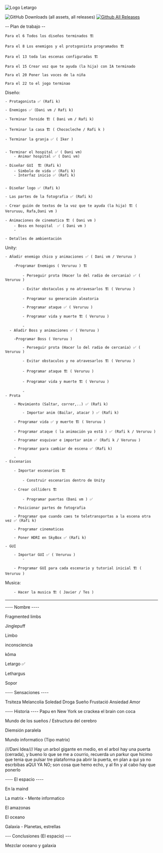 
![Logo Letargo](https://github.com/Dansoru/Letargo/assets/146813308/f0910715-0163-4264-b1f0-29dd0cecc8c3)


![GitHub Downloads (all assets, all releases)](https://img.shields.io/github/downloads/Dansoru/Letargo/total?style=flat&link=https%3A%2F%2Fgithub.com%2FDansoru%2FLetargo%2Freleases)
[![Github All Releases](https://img.shields.io/github/release/Dansoru/Letargo.svg)](https://github.com/Dansoru/Letargo/releases)

-- Plan de trabajo --

	Para el 6 Todos los diseños terminados 🏗️

	Para el 8 Los enemigos y el protsgonista programados 🏗️

	Para el 13 toda las escenas configuradas 🏗️

	Para el 15 Crear voz que te ayuda (la hija) con IA terminado

	Para el 20 Poner las voces de la niña

	Para el 22 to el jogo terminao

Diseño:

	- Protagonista ✅ (Rafi k)
 
	- Enemigos ✅ (Dani vm / Rafi k)
 
	- Terminar Toroide 🏗️ ( Dani vm / Rafi k)

	- Terminar la casa 🏗️ ( Chococleche / Rafi k )
 
	- Terminar la granja ✅ ( Iker )
 		
 
	- Terminar el hospital ✅ ( Dani vm)
		- Animar hospital ✅ ( Dani vm)
 
	- Diseñar GUI  🏗️ (Rafi k)
 		- Simbolo de vida ✅ (Rafi k)
   		- Interfaz inicio ✅ (Rafi k)


  	- Diseñar logo ✅ (Rafi k)
   
	- Las partes de la fotografia ✅ (Rafi k)
 
	- Crear guión de textos de la voz que te ayuda (la hija) 🏗️ ( Veruruuu, Rafa,Dani vm )
 
	- Animaciones de cinematica 🏗️ ( Dani vm )
 		- Boss en hospital  ✅ ( Dani vm )
   		-
 
	- Detalles de ambientación
 

Unity:

	- Añadir enemigo chico y animaciones ✅ ( Dani vm / Veruruu )
 
		-Programar Enemigos ( Veruruu ) 🏗️
  
			- Perseguir prota (Hacer lo del radio de cercania) ✅ ( Veruruu )
   
			- Evitar obstaculos y no atravesarlos 🏗️ ( Veruruu )
   
			- Programar su generación aleatoria  
   
			- Programar ataque ✅ ( Veruruu )
   
			- Programar vida y muerte 🏗️ ( Veruruu )
   
			- 
 	  - Añadir Boss y animaciones ✅ ( Veruruu )
 
		-Programar Boss ( Veruruu )
  
			- Perseguir prota (Hacer lo del radio de cercania) ✅ ( Veruruu )
   
			- Evitar obstaculos y no atravesarlos 🏗️ ( Veruruu )
   
			- Programar ataque 🏗️ ( Veruruu )
   
			- Programar vida y muerte 🏗️ ( Veruruu )
   
			- 
	- Prota

 		- Movimiento (Saltar, correr,..) ✅ (Rafi k)

     		- Importar anim (Bailar, atacar ) ✅ (Rafi k)

		- Programar vida ✅ y muerte 🏗️ ( Veruruu )
  
		- Programar ataque ( la animación ya está ) ✅ (Rafi k / Veruruu )
  
		- Programar esquivar e importar anim ✅ (Rafi k / Veruruu )
  
		- Programar para cambiar de escena ✅ (Rafi k)
  
  		-
	- Escenarios
 
		- Importar escenarios 🏗️
  
  			- Construir escenarios dentro de Unity
  
		- Crear colliders 🏗️

    		- Programar puertas (Dani vm ) ✅
  
		- Posicionar partes de fotografia

    	- Programar que cuando caes te teletransportas a la escena otra vez ✅ (Rafi k)
  
		- Programar cinematicas

		- Poner HDRI en SkyBox ✅ (Rafi k)
  
	- GUI
 
		- Importar GUI ✅ ( Veruruu )
  			- 
  
		- Programar GUI para cada escenario y tutorial inicial 🏗️ ( Veruruu )

  Musica:

  		- Hacer la musica 🏗️ ( Javier / Tes )
  

_______________________________________________________________________  

---- Nombre ----

Fragmented limbs

Jinglepuff

Limbo

inconsciencia

kôma

Letargo   ✅

Lethargus

Sopor 

---- Sensaciones ----

Trsiteza Melancolia Soledad Droga Sueño Frustació Ansiedad Amor

---- Historia ----
Papu en New York se crackea el brain con coca

Mundo de los sueños / Estructura del cerebro

Diemsión paralela

Mundo informatico (Tipo matrix)

///Dani Idea/// Hay un arbol gigante en medio, en el arbol hay una puerta (cerrada), y bueno lo que se me a courrio, recuerda un parkur que hicimo que tenia que pulsar tre plataforma pa abrir la puerta, en plan a qui ya no escrbibas aQUI YA NO; son cosa que hemo echo, y al fin y al cabo hay que ponerlo

---- El espacio ----

En la maind

La matrix - Mente informatico

El amazonas

El oceano

Galaxia - Planetas, estrellas

--- Conclusiones (El espacio) ---

Mezclar oceano y galaxia
